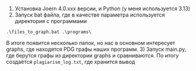 1) Установка Joern 4.0.xxx версии, и Python (у меня используется 3.13)
2) Запуск bat файла, где в качестве параметра используется директория с программами
```shell
.\files_to_graph.bat .\programs\
```
В итоге появится несколько папок, но нас в основном интересует graphs, где находятся PDG графы наших программ.
3) Запуск main.py, где берутся графы из директории graphs и сравниваются. По итогу создаётся `plagiarism_log.txt`, где хранится вывод
